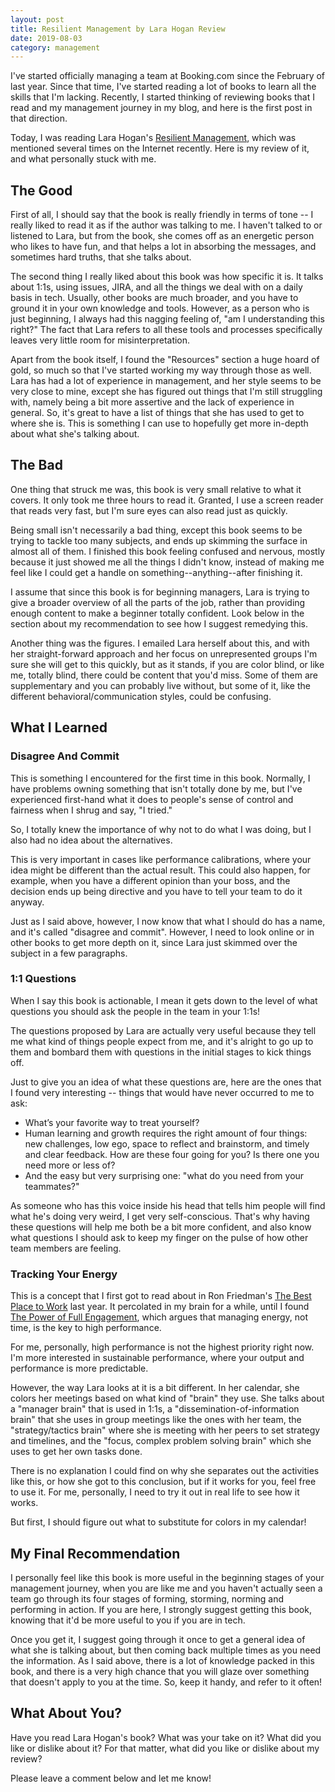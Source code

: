 ```yaml
---
layout: post
title: Resilient Management by Lara Hogan Review
date: 2019-08-03
category: management
---
```


I've started officially managing a team at Booking.com since the
February of last year. Since that time, I've started reading a lot of
books to learn all the skills that I'm lacking. Recently, I started
thinking of reviewing books that I read and my management journey in
my blog, and here is the first post in that direction.

Today, I was reading Lara Hogan's [Resilient
Management](https://abookapart.com/products/resilient-management),
which was mentioned several times on the Internet recently. Here is my
review of it, and what personally stuck with me.

## The Good

First of all, I should say that the book is really friendly in terms
of tone -- I really liked to read it as if the author was talking to
me. I haven't talked to or listened to Lara, but from the book, she
comes off as an energetic person who likes to have fun, and that helps
a lot in absorbing the messages, and sometimes hard truths, that she
talks about.

The second thing I really liked about this book was how specific it
is. It talks about 1:1s, using issues, JIRA, and all the things we
deal with on a daily basis in tech. Usually, other books are much
broader, and you have to ground it in your own knowledge and
tools. However, as a person who is just beginning, I always had this
nagging feeling of, "am I understanding this right?" The fact that
Lara refers to all these tools and processes specifically leaves very
little room for misinterpretation.

Apart from the book itself, I found the "Resources" section a huge
hoard of gold, so much so that I've started working my way through
those as well. Lara has had a lot of experience in management, and her
style seems to be very close to mine, except she has figured out
things that I'm still struggling with, namely being a bit more
assertive and the lack of experience in general. So, it's great to
have a list of things that she has used to get to where she is. This
is something I can use to hopefully get more in-depth about what she's
talking about.

## The Bad

One thing that struck me was, this book is very small relative to what
it covers. It only took me three hours to read it. Granted, I use a
screen reader that reads very fast, but I'm sure eyes can also read
just as quickly.

Being small isn't necessarily a bad thing, except this book seems to
be trying to tackle too many subjects, and ends up skimming the
surface in almost all of them. I finished this book feeling confused
and nervous, mostly because it just showed me all the things I didn't
know, instead of making me feel like I could get a handle on
something--anything--after finishing it.

I assume that since this book is for beginning managers, Lara is
trying to give a broader overview of all the parts of the job, rather
than providing enough content to make a beginner totally
confident. Look below in the section about my recommendation to see how
I suggest remedying this.

Another thing was the figures. I emailed Lara herself about this, and
with her straight-forward approach and her focus on unrepresented
groups I'm sure she will get to this quickly, but as it stands, if you
are color blind, or like me, totally blind, there could be content
that you'd miss. Some of them are supplementary and you can probably
live without, but some of it, like the different
behavioral/communication styles, could be confusing.

## What I Learned

### Disagree And Commit

This is something I encountered for the first time in this
book. Normally, I have problems owning something that isn't totally
done by me, but I've experienced first-hand what it does to people's
sense of control and fairness when I shrug and say, "I tried."

So, I totally knew the importance of why not to do what I was doing,
but I also had no idea about the alternatives.

This is very important in cases like performance calibrations, where
your idea might be different than the actual result. This could also
happen, for example, when you have a different opinion than your boss,
and the decision ends up being directive and you have to tell your
team to do it anyway.

Just as I said above, however, I now know that what I should do has a
name, and it's called "disagree and commit". However, I need to look
online or in other books to get more depth on it, since Lara just
skimmed over the subject in a few paragraphs.

### 1:1 Questions

When I say this book is actionable, I mean it gets down to the level
of what questions you should ask the people in the team in your 1:1s!

The questions proposed by Lara are actually very useful because they
tell me what kind of things people expect from me, and it's alright to
go up to them and bombard them with questions in the initial stages to
kick things off.

Just to give you an idea of what these questions are, here are the
ones that I found very interesting -- things that would have never
occurred to me to ask:

- What’s your favorite way to treat yourself?
- Human learning and growth requires the right amount of four things: new challenges, low ego,
 space to reflect and brainstorm, and timely and clear feedback. How are these four going for
 you? Is there one you need more or less of?
- And the easy but very surprising one: "what do you need from your teammates?"

As someone who has this voice inside his head that tells him people
will find what he's doing very weird, I get very
self-conscious. That's why having these questions will help me both be
a bit more confident, and also know what questions I should ask to
keep my finger on the pulse of how other team members are feeling.

### Tracking Your Energy

This is a concept that I first got to read about in Ron Friedman's
[The Best Place to Work](http://thebestplacetoworkbook.com/) last
year. It percolated in my brain for a while, until I found [The Power
of Full
Engagement](https://www.amazon.com/Power-Full-Engagement-Managing-Performance/dp/0743226755),
which argues that managing energy, not time, is the key to high
performance.

For me, personally, high performance is not the highest priority right
now. I'm more interested in sustainable performance, where your output
and performance is more predictable.

However, the way Lara looks at it is a bit different. In her calendar,
she colors her meetings based on what kind of "brain" they use. She talks about
a "manager brain" that is used in 1:1s, a
"dissemination-of-information brain" that she uses in group meetings
like the ones with her team, the "strategy/tactics brain" where she is
meeting with her peers to set strategy and timelines, and the "focus,
complex problem solving brain" which she uses to get her own tasks
done.

There is no explanation I could find on why she separates out the
activities like this, or how she got to this conclusion, but if it
works for you, feel free to use it. For me, personally, I need to try
it out in real life to see how it works.

But first, I should figure out what to substitute for colors in my calendar!

## My Final Recommendation

I personally feel like this book is more useful in the beginning
stages of your management journey, when you are like me and you
haven't actually seen a team go through its four stages of forming,
storming, norming and performing in action. If you are here, I
strongly suggest getting this book, knowing that it'd be more useful
to you if you are in tech.

Once you get it, I suggest going through it once to get a general idea
of what she is talking about, but then coming back multiple times as
you need the information. As I said above, there is a lot of knowledge
packed in this book, and there is a very high chance that you will
glaze over something that doesn't apply to you at the time. So, keep
it handy, and refer to it often!

## What About You?

Have you read Lara Hogan's book? What was your take on it? What did
you like or dislike about it? For that matter, what did you like or
dislike about my review?

Please leave a comment below and let me know!
